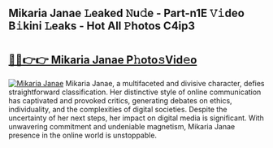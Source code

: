 ## Mikaria Janae 𝙻eaked 𝙽u𝚍e - Part-n1E 𝚅𝚒deo B𝚒kini 𝙻eaks - Hot All 𝙿hotos C4ip3

# <h2><a href="http://ld0bvwc.urlbe.top/?page=Mikaria+Janae">🔗🔗👉👉 Mikaria Janae P𝚑oto𝚜Vid𝚎o</a></h2>

[![Mikaria Janae](https://i.imgur.com/eBuTRDB.gif)](http://ld0bvwc.urlbe.top/?page=Mikaria+Janae)
Mikaria Janae, a multifaceted and divisive character, defies straightforward classification. Her distinctive style of online communication has captivated and provoked critics, generating debates on ethics, individuality, and the complexities of digital societies. Despite the uncertainty of her next steps, her impact on digital media is significant. With unwavering commitment and undeniable magnetism, Mikaria Janae presence in the online world is unstoppable.
